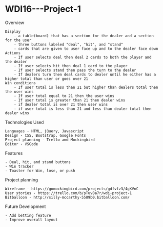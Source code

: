 # WDI16---Project-1

Overview

    Display 
        - a table(board) that has a section for the dealer and a section for the user
        - three buttons labeled "deal", "hit", and "stand"
        - cards that are given to user face up and to the dealer face down
    Actions 
        - If user selects deal then deal 2 cards to both the player and the dealer
        - If user selects hit then deal 1 card to the player
        - If user selects stand then pass the turn to the dealer
        - If dealers turn then deal cards to dealer until he either has a higher total than user or goes over 21
    Win conditions
        - If user total is less than 21 but higher than dealers total then the user wins
        - If user total equal to 21 then the user wins
        - If user total is greater than 21 then dealer wins
        - if dealer total is over 21 then user wins
        - if user total is less than 21 and less than dealer total then dealer wins


Technologies Used
    
    Languages - HTML, jQuery, Javascript
    Design - CSS, Bootstrap, Google Fonts
    Project planning - Trello and Mockingbird
    Editor - VSCode


Features
    
    - Deal, hit, and stand buttons
    - Win tracker
    - Toaster for Win, lose, or push


Project planning
   
    Wireframe - https://gomockingbird.com/projects/gdfvfz3/4gXVnC
    User stories - https://trello.com/b/pTuv8a7r/wdi-project-1
    Bitballoon - http://silly-mccarthy-5589b0.bitballoon.com/


Future Development
    
    - Add betting feature
    - Improve overall layout